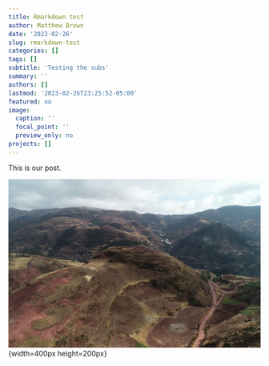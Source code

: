 ```yaml
---
title: Rmarkdown test
author: Matthew Brown
date: '2023-02-26'
slug: rmarkdown-test
categories: []
tags: []
subtitle: 'Testing the subs'
summary: ''
authors: []
lastmod: '2023-02-26T23:25:52-05:00'
featured: no
image:
  caption: ''
  focal_point: ''
  preview_only: no
projects: []
---
```


This is our post.

![alt text test](images/DJI_0334.JPG){width=400px height=200px}
